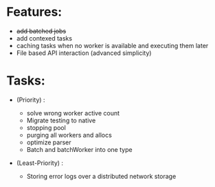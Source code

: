 # Features:
* ~~add batched jobs~~
* add contexed tasks
* caching tasks when no worker is available and executing them later
* File based API interaction (advanced simplicity)

# Tasks:
* (Priority) :
    - solve wrong worker active count
    - Migrate testing to native
    - stopping pool
    - purging all workers and allocs
    - optimize parser
    - Batch and batchWorker into one type

* (Least-Priority) :
    - Storing error logs over a distributed network storage
